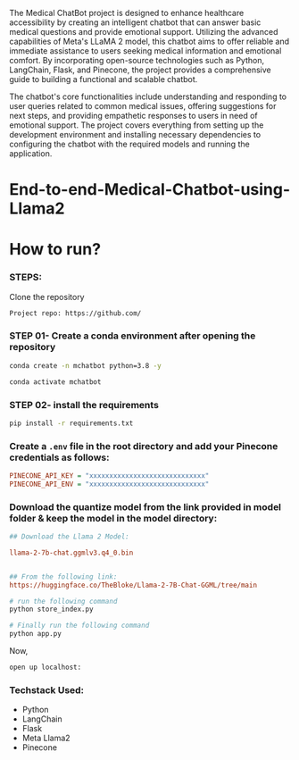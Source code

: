 The Medical ChatBot project is designed to enhance healthcare accessibility by creating an intelligent chatbot that can answer basic medical questions and provide emotional support. Utilizing the advanced capabilities of Meta's LLaMA 2 model, this chatbot aims to offer reliable and immediate assistance to users seeking medical information and emotional comfort. By incorporating open-source technologies such as Python, LangChain, Flask, and Pinecone, the project provides a comprehensive guide to building a functional and scalable chatbot.

The chatbot's core functionalities include understanding and responding to user queries related to common medical issues, offering suggestions for next steps, and providing empathetic responses to users in need of emotional support. The project covers everything from setting up the development environment and installing necessary dependencies to configuring the chatbot with the required models and running the application.



# End-to-end-Medical-Chatbot-using-Llama2

# How to run?
### STEPS:

Clone the repository

```bash
Project repo: https://github.com/
```

### STEP 01- Create a conda environment after opening the repository

```bash
conda create -n mchatbot python=3.8 -y
```

```bash
conda activate mchatbot
```

### STEP 02- install the requirements
```bash
pip install -r requirements.txt
```


### Create a `.env` file in the root directory and add your Pinecone credentials as follows:

```ini
PINECONE_API_KEY = "xxxxxxxxxxxxxxxxxxxxxxxxxxxxx"
PINECONE_API_ENV = "xxxxxxxxxxxxxxxxxxxxxxxxxxxxx"
```


### Download the quantize model from the link provided in model folder & keep the model in the model directory:

```ini
## Download the Llama 2 Model:

llama-2-7b-chat.ggmlv3.q4_0.bin


## From the following link:
https://huggingface.co/TheBloke/Llama-2-7B-Chat-GGML/tree/main
```

```bash
# run the following command
python store_index.py
```

```bash
# Finally run the following command
python app.py
```

Now,
```bash
open up localhost:
```


### Techstack Used:

- Python
- LangChain
- Flask
- Meta Llama2
- Pinecone


